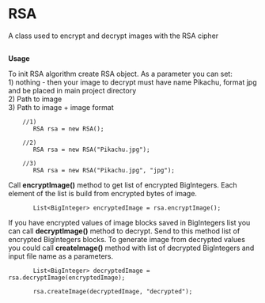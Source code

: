 # RSA
A class used to encrypt and decrypt images with the RSA cipher

##
**Usage**

To init RSA algorithm create RSA object. As a parameter you can set:  
    1) nothing - then your image to decrypt must have name Pikachu, format jpg and be placed in main project directory  
    2) Path to image  
    3) Path to image + image format  
    
```
    //1)
       RSA rsa = new RSA();

    //2)
       RSA rsa = new RSA("Pikachu.jpg");

    //3)
       RSA rsa = new RSA("Pikachu.jpg", "jpg");

```

Call **encryptImage()** method to get list of encrypted BigIntegers. Each element of the list is build from encrypted bytes of image.

```
       List<BigInteger> encryptedImage = rsa.encryptImage();
```

If you have encrypted values of image blocks saved in BigIntegers list you can call **decryptImage()** method to decrypt. Send to this method list of encrypted BigIntegers blocks.
To generate image from decrypted values you could call **createImage()** method with list of decrypted BigIntegers and input file name as a parameters.

```
       List<BigInteger> decryptedImage = rsa.decryptImage(encryptedImage);

       rsa.createImage(decryptedImage, "decrypted");
```
